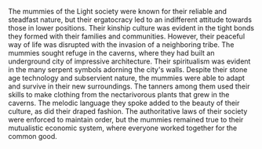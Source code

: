 The mummies of the Light society were known for their reliable and steadfast nature, but their ergatocracy led to an indifferent attitude towards those in lower positions. Their kinship culture was evident in the tight bonds they formed with their families and communities. However, their peaceful way of life was disrupted with the invasion of a neighboring tribe. The mummies sought refuge in the caverns, where they had built an underground city of impressive architecture. Their spiritualism was evident in the many serpent symbols adorning the city's walls. Despite their stone age technology and subservient nature, the mummies were able to adapt and survive in their new surroundings. The tanners among them used their skills to make clothing from the nectarivorous plants that grew in the caverns. The melodic language they spoke added to the beauty of their culture, as did their draped fashion. The authoritative laws of their society were enforced to maintain order, but the mummies remained true to their mutualistic economic system, where everyone worked together for the common good.